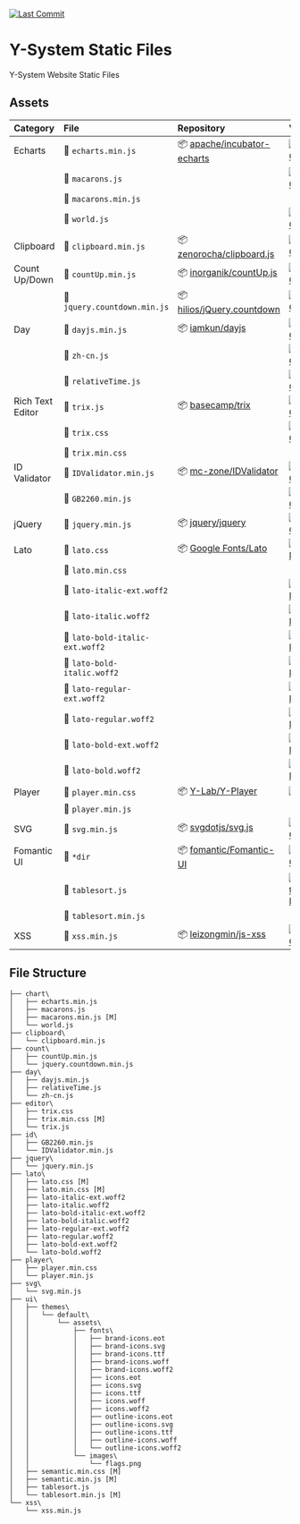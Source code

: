 [![Last Commit](https://img.shields.io/github/last-commit/Y-Lab/Y-System-Static-Files.svg)](https://github.com/Y-Lab/Y-System-Static-Files/commits/master)

# Y-System Static Files
Y-System Website Static Files

## Assets

|Category|File|Repository|Version|
|:--|:--|:--|:--|
|Echarts|:page_facing_up: `echarts.min.js`|:package: [apache/incubator-echarts](https://github.com/apache/incubator-echarts)|[![UNPKG](https://img.shields.io/badge/UNPKG-v4.1.0-blue.svg)](https://unpkg.com/echarts/dist/echarts.min.js)|
||:page_facing_up: `macarons.js`||[![UNPKG](https://img.shields.io/badge/UNPKG-v4.1.0-blue.svg)](https://unpkg.com/echarts/theme/macarons.js)|
||:page_facing_up: `macarons.min.js`|||
||:page_facing_up: `world.js`||[![UNPKG](https://img.shields.io/badge/UNPKG-v4.1.0-blue.svg)](https://unpkg.com/echarts/map/js/world.js)|
|Clipboard|:page_facing_up: `clipboard.min.js`|:package: [zenorocha/clipboard.js](https://github.com/zenorocha/clipboard.js)|[![UNPKG](https://img.shields.io/badge/UNPKG-v2.0.1-blue.svg)](https://unpkg.com/clipboard/dist/clipboard.min.js)|
|Count Up/Down|:page_facing_up: `countUp.min.js`|:package: [inorganik/countUp.js](https://github.com/inorganik/countUp.js)|[![UNPKG](https://img.shields.io/badge/UNPKG-v1.9.3-blue.svg)](https://unpkg.com/countup.js/dist/countUp.min.js)|
||:page_facing_up: `jquery.countdown.min.js`|:package: [hilios/jQuery.countdown](https://github.com/hilios/jQuery.countdown)|[![UNPKG](https://img.shields.io/badge/UNPKG-v2.2.0-blue.svg)](https://unpkg.com/jquery-countdown/dist/jquery.countdown.min.js)|
|Day|:page_facing_up: `dayjs.min.js`|:package: [iamkun/dayjs](https://github.com/iamkun/dayjs)|[![UNPKG](https://img.shields.io/badge/UNPKG-v1.7.7-blue.svg)](https://unpkg.com/dayjs/dayjs.min.js)|
||:page_facing_up: `zh-cn.js`||[![UNPKG](https://img.shields.io/badge/UNPKG-v1.7.7-blue.svg)](https://unpkg.com/dayjs/locale/zh-cn.js)|
||:page_facing_up: `relativeTime.js`||[![UNPKG](https://img.shields.io/badge/UNPKG-v1.7.7-blue.svg)](https://unpkg.com/dayjs/plugin/relativeTime.js)|
|Rich Text Editor|:page_facing_up: `trix.js`|:package: [basecamp/trix](https://github.com/basecamp/trix)|[![UNPKG](https://img.shields.io/badge/UNPKG-v1.0.0-blue.svg)](https://unpkg.com/trix/dist/trix.js)|
||:page_facing_up: `trix.css`||[![UNPKG](https://img.shields.io/badge/UNPKG-v1.0.0-blue.svg)](https://unpkg.com/trix/dist/trix.css)|
||:page_facing_up: `trix.min.css`|||
|ID Validator|:page_facing_up: `IDValidator.min.js`|:package: [mc-zone/IDValidator](https://github.com/mc-zone/IDValidator)|[![UNPKG](https://img.shields.io/badge/UNPKG-v1.3.0-blue.svg)](https://unpkg.com/id-validator/IDValidator.min.js)|
||:page_facing_up: `GB2260.min.js`||[![UNPKG](https://img.shields.io/badge/UNPKG-v1.3.0-blue.svg)](https://unpkg.com/id-validator/GB2260.min.js)|
|jQuery|:page_facing_up: `jquery.min.js`|:package: [jquery/jquery](https://github.com/jquery/jquery)|[![UNPKG](https://img.shields.io/badge/UNPKG-v3.3.1-blue.svg)](https://unpkg.com/jquery/dist/jquery.min.js)|
|Lato|:page_facing_up: `lato.css`|:package: [Google Fonts/Lato](https://fonts.google.com/specimen/Lato)|[![Google Fonts](https://img.shields.io/badge/Google%20Fonts-v14-blue.svg)](https://fonts.googleapis.com/css?family=Lato:400,700,400italic,700italic&subset=latin)|
||:page_facing_up: `lato.min.css`|||
||:page_facing_up: `lato-italic-ext.woff2`||[![Google Fonts](https://img.shields.io/badge/Google%20Fonts-v14-blue.svg)](https://fonts.gstatic.com/s/lato/v14/S6u8w4BMUTPHjxsAUi-qNiXg7eU0.woff2)|
||:page_facing_up: `lato-italic.woff2`||[![Google Fonts](https://img.shields.io/badge/Google%20Fonts-v14-blue.svg)](https://fonts.gstatic.com/s/lato/v14/S6u8w4BMUTPHjxsAXC-qNiXg7Q.woff2)|
||:page_facing_up: `lato-bold-italic-ext.woff2`||[![Google Fonts](https://img.shields.io/badge/Google%20Fonts-v14-blue.svg)](https://fonts.gstatic.com/s/lato/v14/S6u_w4BMUTPHjxsI5wq_FQftx9897sxZ.woff2)|
||:page_facing_up: `lato-bold-italic.woff2`||[![Google Fonts](https://img.shields.io/badge/Google%20Fonts-v14-blue.svg)](https://fonts.gstatic.com/s/lato/v14/S6u_w4BMUTPHjxsI5wq_Gwftx9897g.woff2)|
||:page_facing_up: `lato-regular-ext.woff2`||[![Google Fonts](https://img.shields.io/badge/Google%20Fonts-v14-blue.svg)](https://fonts.gstatic.com/s/lato/v14/S6uyw4BMUTPHjxAwXiWtFCfQ7A.woff2)|
||:page_facing_up: `lato-regular.woff2`||[![Google Fonts](https://img.shields.io/badge/Google%20Fonts-v14-blue.svg)](https://fonts.gstatic.com/s/lato/v14/S6uyw4BMUTPHjx4wXiWtFCc.woff2)|
||:page_facing_up: `lato-bold-ext.woff2`||[![Google Fonts](https://img.shields.io/badge/Google%20Fonts-v14-blue.svg)](https://fonts.gstatic.com/s/lato/v14/S6u9w4BMUTPHh6UVSwaPGQ3q5d0N7w.woff2)|
||:page_facing_up: `lato-bold.woff2`||[![Google Fonts](https://img.shields.io/badge/Google%20Fonts-v14-blue.svg)](https://fonts.gstatic.com/s/lato/v14/S6u9w4BMUTPHh6UVSwiPGQ3q5d0.woff2)|
|Player|:page_facing_up: `player.min.css`|:package: [Y-Lab/Y-Player](https://github.com/Y-Lab/Y-Player)|[![Y-Lab](https://img.shields.io/badge/Y--Lab-v1.0.0-blue.svg)](https://github.com/Y-Lab/Y-Player)|
||:page_facing_up: `player.min.js`|||
|SVG|:page_facing_up: `svg.min.js`|:package: [svgdotjs/svg.js](https://github.com/svgdotjs/svg.js)|[![UNPKG](https://img.shields.io/badge/UNPKG-v2.6.2-blue.svg)](https://unpkg.com/svgjs/dist/svg.min.js)|
|Fomantic UI|:file_folder: `*dir`|:package: [fomantic/Fomantic-UI](https://github.com/fomantic/Fomantic-UI)|[![UNPKG](https://img.shields.io/badge/UNPKG-v2.6.3-blue.svg)](https://unpkg.com/fomantic-ui/dist/)|
||:page_facing_up: `tablesort.js`||[![Semantic UI JS Library](https://img.shields.io/badge/Fomantic%20UI-v0.0.11-blue.svg)](https://fomantic-ui.com/javascript/library/tablesort.js)|
||:page_facing_up: `tablesort.min.js`|||
|XSS|:page_facing_up: `xss.min.js`|:package: [leizongmin/js-xss](https://github.com/leizongmin/js-xss)|[![UNPKG](https://img.shields.io/badge/UNPKG-v1.0.3-blue.svg)](https://unpkg.com/xss/dist/xss.min.js)|

## File Structure
```
├── chart\
│   ├── echarts.min.js
│   ├── macarons.js
│   ├── macarons.min.js [M]
│   └── world.js
├── clipboard\
│   └── clipboard.min.js
├── count\
│   ├── countUp.min.js
│   └── jquery.countdown.min.js
├── day\
│   ├── dayjs.min.js
│   ├── relativeTime.js
│   └── zh-cn.js
├── editor\
│   ├── trix.css
│   ├── trix.min.css [M]
│   └── trix.js
├── id\
│   ├── GB2260.min.js
│   └── IDValidator.min.js
├── jquery\
│   └── jquery.min.js
├── lato\
│   ├── lato.css [M]
│   ├── lato.min.css [M]
│   ├── lato-italic-ext.woff2
│   ├── lato-italic.woff2
│   ├── lato-bold-italic-ext.woff2
│   ├── lato-bold-italic.woff2
│   ├── lato-regular-ext.woff2
│   ├── lato-regular.woff2
│   ├── lato-bold-ext.woff2
│   └── lato-bold.woff2
├── player\
│   ├── player.min.css
│   └── player.min.js
├── svg\
│   └── svg.min.js
├── ui\
│   ├── themes\
│   │   └── default\
│   │       └── assets\
│   │           ├── fonts\
│   │           │   ├── brand-icons.eot
│   │           │   ├── brand-icons.svg
│   │           │   ├── brand-icons.ttf
│   │           │   ├── brand-icons.woff
│   │           │   ├── brand-icons.woff2
│   │           │   ├── icons.eot
│   │           │   ├── icons.svg
│   │           │   ├── icons.ttf
│   │           │   ├── icons.woff
│   │           │   ├── icons.woff2
│   │           │   ├── outline-icons.eot
│   │           │   ├── outline-icons.svg
│   │           │   ├── outline-icons.ttf
│   │           │   ├── outline-icons.woff
│   │           │   └── outline-icons.woff2
│   │           └── images\
│   │               └── flags.png
│   ├── semantic.min.css [M]
│   ├── semantic.min.js [M]
│   ├── tablesort.js
│   └── tablesort.min.js [M]
└── xss\
    └── xss.min.js
```
